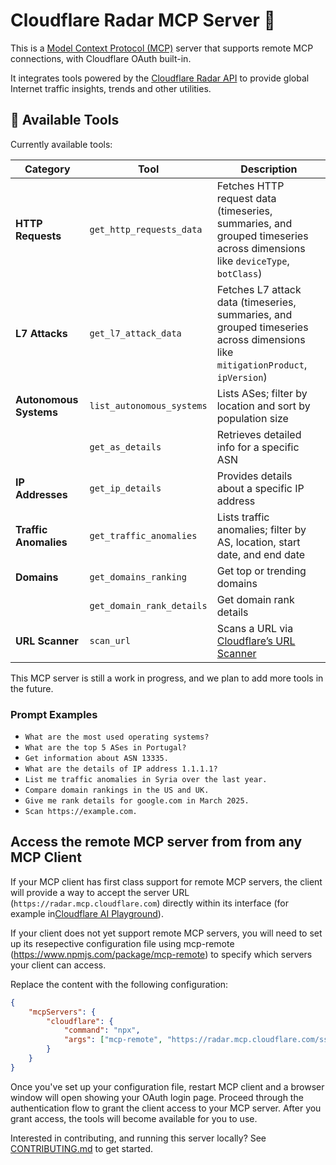 # Cloudflare Radar MCP Server 📡

This is a [Model Context Protocol (MCP)](https://modelcontextprotocol.io/introduction) server that supports remote MCP
connections, with Cloudflare OAuth built-in.

It integrates tools powered by the [Cloudflare Radar API](https://developers.cloudflare.com/radar/) to provide global
Internet traffic insights, trends and other utilities.

## 🔨 Available Tools

Currently available tools:

| **Category**           | **Tool**                  | **Description**                                                                                                           |
| ---------------------- | ------------------------- | ------------------------------------------------------------------------------------------------------------------------- |
| **HTTP Requests**      | `get_http_requests_data`  | Fetches HTTP request data (timeseries, summaries, and grouped timeseries across dimensions like `deviceType`, `botClass`) |
| **L7 Attacks**      | `get_l7_attack_data`  | Fetches L7 attack data (timeseries, summaries, and grouped timeseries across dimensions like `mitigationProduct`, `ipVersion`) |
| **Autonomous Systems** | `list_autonomous_systems` | Lists ASes; filter by location and sort by population size                                                                |
|                        | `get_as_details`          | Retrieves detailed info for a specific ASN                                                                                |
| **IP Addresses**       | `get_ip_details`          | Provides details about a specific IP address                                                                              |
| **Traffic Anomalies**  | `get_traffic_anomalies`   | Lists traffic anomalies; filter by AS, location, start date, and end date                                                 |
| **Domains**            | `get_domains_ranking`     | Get top or trending domains                                                                                               |
|                        | `get_domain_rank_details` | Get domain rank details                                                                                                   |
| **URL Scanner**        | `scan_url`                | Scans a URL via [Cloudflare’s URL Scanner](https://developers.cloudflare.com/radar/investigate/url-scanner/)              |

This MCP server is still a work in progress, and we plan to add more tools in the future.

### Prompt Examples

- `What are the most used operating systems?`
- `What are the top 5 ASes in Portugal?`
- `Get information about ASN 13335.`
- `What are the details of IP address 1.1.1.1?`
- `List me traffic anomalies in Syria over the last year.`
- `Compare domain rankings in the US and UK.`
- `Give me rank details for google.com in March 2025.`
- `Scan https://example.com.`

## Access the remote MCP server from from any MCP Client

If your MCP client has first class support for remote MCP servers, the client will provide a way to accept the server URL (`https://radar.mcp.cloudflare.com`) directly within its interface (for example in[Cloudflare AI Playground](https://playground.ai.cloudflare.com/)).

If your client does not yet support remote MCP servers, you will need to set up its resepective configuration file using mcp-remote (https://www.npmjs.com/package/mcp-remote) to specify which servers your client can access.

Replace the content with the following configuration:

```json
{
	"mcpServers": {
		"cloudflare": {
			"command": "npx",
			"args": ["mcp-remote", "https://radar.mcp.cloudflare.com/sse"]
		}
	}
}
```

Once you've set up your configuration file, restart MCP client and a browser window will open showing your OAuth login page. Proceed through the authentication flow to grant the client access to your MCP server. After you grant access, the tools will become available for you to use.

Interested in contributing, and running this server locally? See [CONTRIBUTING.md](CONTRIBUTING.md) to get started.
